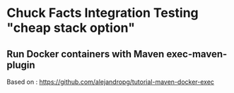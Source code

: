 # Chuck Facts Integration Testing "cheap stack option"

## Run Docker containers with Maven exec-maven-plugin

Based on : https://github.com/alejandropg/tutorial-maven-docker-exec
